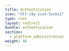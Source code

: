 ```yaml
---
title: Authentication
icon: "dlt-c8y-icon-lock11"
type: root
layout: redirect
bundle: authentication
section: 
  - platform_administration
weight: 40
---
```

